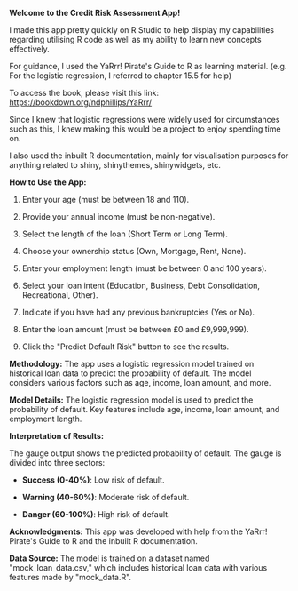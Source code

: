 **Welcome to the Credit Risk Assessment App!**

I made this app pretty quickly on R Studio to help display my capabilities regarding utilising R code as well as my ability to learn new concepts effectively.

For guidance, I used the YaRrr! Pirate's Guide to R as learning material. (e.g. For the logistic regression, I referred to chapter 15.5 for help)

To access the book, please visit this link: https://bookdown.org/ndphillips/YaRrr/

Since I knew that logistic regressions were widely used for circumstances such as this, I knew making this would be a project to enjoy spending time on.

I also used the inbuilt R documentation, mainly for visualisation purposes for anything related to shiny, shinythemes, shinywidgets, etc.


**How to Use the App:**

1. Enter your age (must be between 18 and 110).

2. Provide your annual income (must be non-negative).

3. Select the length of the loan (Short Term or Long Term).

4. Choose your ownership status (Own, Mortgage, Rent, None).

5. Enter your employment length (must be between 0 and 100 years).

6. Select your loan intent (Education, Business, Debt Consolidation, Recreational, Other).

7. Indicate if you have had any previous bankruptcies (Yes or No).

8. Enter the loan amount (must be between £0 and £9,999,999).

9. Click the "Predict Default Risk" button to see the results.

**Methodology:**
The app uses a logistic regression model trained on historical loan data to predict the probability of default. The model considers various factors such as age, income, loan amount, and more.

**Model Details:**
The logistic regression model is used to predict the probability of default. Key features include age, income, loan amount, and employment length.

**Interpretation of Results:**

The gauge output shows the predicted probability of default. The gauge is divided into three sectors:

- **Success (0-40%)**: Low risk of default.

- **Warning (40-60%)**: Moderate risk of default.

- **Danger (60-100%)**: High risk of default.

**Acknowledgments:**
This app was developed with help from the YaRrr! Pirate's Guide to R and the inbuilt R documentation.

**Data Source:**
The model is trained on a dataset named "mock_loan_data.csv," which includes historical loan data with various features made by "mock_data.R".
